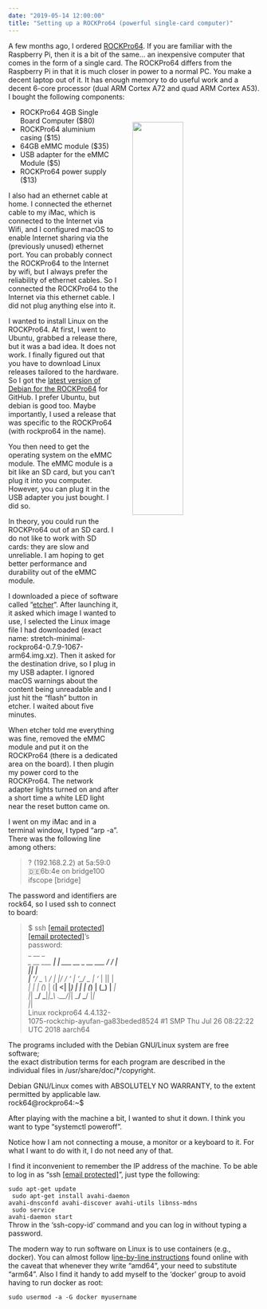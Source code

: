 ```yaml
---
date: "2019-05-14 12:00:00"
title: "Setting up a ROCKPro64 (powerful single-card computer)"
---
```




A few months ago, I ordered [ROCKPro64](https://store.pine64.org/?product=rockpro64-4gb-single-board-computer). If you are familiar with the Raspberry Pi, then it is a bit of the same&hellip; an inexpensive computer that comes in the form of a single card. The ROCKPro64 differs from the Raspberry Pi in that it is much closer in power to a normal PC. You make a decent laptop out of it. It has enough memory to do useful work and a decent 6-core processor  (dual ARM Cortex A72 and quad ARM Cortex A53). I bought the following components:

<a href="https://lemire.me/blog/wp-content/uploads/2019/05/IMG_0278.jpeg"><img decoding="async" class="alignnone size-medium wp-image-17472" src="https://lemire.me/blog/wp-content/uploads/2019/05/IMG_0278-300x225.jpeg" alt width="45%" style="float: right;margin:2em;" srcset="https://lemire.me/blog/wp-content/uploads/2019/05/IMG_0278-300x225.jpeg 300w, https://lemire.me/blog/wp-content/uploads/2019/05/IMG_0278-768x576.jpeg 768w, https://lemire.me/blog/wp-content/uploads/2019/05/IMG_0278-1024x768.jpeg 1024w" sizes="(max-width: 300px) 100vw, 300px" /></a>

- <span class="il">ROCKPro64</span> 4GB Single Board Computer ($80)
- <span class="il">ROCKPro64 aluminium casing ($15) </span>
- 64GB eMMC module ($35)
- USB adapter for the eMMC Module ($5)
- <span class="il">ROCKPro64 power supply ($13)</span>


I also had an ethernet cable at home. I connected the ethernet cable to my iMac, which is connected to the Internet via Wifi, and I configured macOS to enable Internet sharing via the (previously unused) ethernet port. You can probably connect the <span class="il">ROCKPro64 to the Internet by wifi, but I always prefer the reliability of ethernet cables. So I connected the ROCKPro64 to the Internet via this ethernet  cable. I did not plug anything else into it.</span>

I wanted to install Linux on the ROCKPro64. At first, I went to Ubuntu, grabbed a release there, but it was a bad idea. It does not work. I finally figured out that you have to download Linux releases tailored to the hardware. So I got the [latest version of Debian for the ROCKPro64](https://github.com/ayufan-rock64/linux-build/releases) for GitHub. I prefer Ubuntu, but debian is good too. Maybe importantly, I used a release that was specific to the ROCKPro64 (with rockpro64 in the name).

You then need to get the operating system on the eMMC module. The eMMC module is a bit like an SD card, but you can&rsquo;t plug it into you computer. However, you can plug it in the USB adapter you just bought. I did so.

In theory, you could run the ROCKPro64 out of an SD card. I do not like to work with SD cards: they are slow and unreliable. I am hoping to get better performance and durability out of the eMMC module.

I downloaded a piece of software called &ldquo;[etcher](https://www.balena.io/etcher/)&ldquo;. After launching it, it asked which image I wanted to use, I selected the Linux image file I had downloaded (exact name: stretch-minimal-rockpro64-0.7.9-1067-arm64.img.xz). Then it asked for the destination drive, so I plug in my USB adapter. I ignored macOS warnings about the content being unreadable and I just hit the &ldquo;flash&rdquo; button in etcher. I waited about five minutes.

When etcher told me everything was fine, removed the eMMC module and put it on the ROCKPro64 (there is a dedicated area on the board). I then plugin my power cord to the ROCKPro64. The network adapter lights turned on and after a short time a white LED light near the reset button came on.

I went on my iMac and in a terminal window, I typed &ldquo;arp -a&rdquo;. There was the following line among others:

> ? (192.168.2.2) at 5a:59:0:de:6b:4e on bridge100 ifscope [bridge]


The password and identifiers are rock64, so I used ssh to connect to board:

> $ ssh <a href="/cdn-cgi/l/email-protection" class="__cf_email__" data-cfemail="6a180509015c5e2a5b5358445b5c5244584458">[email&#160;protected]</a><br/>
<a href="/cdn-cgi/l/email-protection" class="__cf_email__" data-cfemail="681a070b035e5c2859515a46595e50465a465a">[email&#160;protected]</a>&rsquo;s password:<br/>
_ __ _ _<br/>
_ __ ___ ___| | ___ __ _ __ ___ / /_ | || |<br/>
| &lsquo;__/ _ \ / __| |/ / &lsquo;_ \| &lsquo;__/ _ \| &lsquo;_ \| || |_<br/>
| | | (_) | (__| &lt;| |_) | | | (_) | (_) |__ _|<br/>
|_| \___/ \___|_|\_\ .__/|_| \___/ \___/ |_|<br/>
|_|<br/>
Linux rockpro64 4.4.132-1075-rockchip-ayufan-ga83beded8524 #1 SMP Thu Jul 26 08:22:22 UTC 2018 aarch64

The programs included with the Debian GNU/Linux system are free software;<br/>
the exact distribution terms for each program are described in the<br/>
individual files in /usr/share/doc/*/copyright.

Debian GNU/Linux comes with ABSOLUTELY NO WARRANTY, to the extent<br/>
permitted by applicable law.<br/>
rock64@rockpro64:~$


After playing with the machine a bit, I wanted to shut it down. I think you want to type &ldquo;systemctl poweroff&rdquo;.

Notice how I am not connecting a mouse, a monitor or a keyboard to it. For what I want to do with it, I do not need any of that.

I find it inconvenient to remember the IP address of the machine. To be able to log in as &ldquo;ssh <a href="/cdn-cgi/l/email-protection" class="__cf_email__" data-cfemail="196b767a722f2d596b767a72696b762f2d3775767a7875">[email&#160;protected]</a>&rdquo;, just type the following:

<code>sudo apt-get update<br/>
sudo apt-get install avahi-daemon avahi-dnsconfd avahi-discover avahi-utils libnss-mdns<br/>
sudo service avahi-daemon start</code><br/>
Throw in the &lsquo;ssh-copy-id&rsquo; command and you can log in without typing a password.

The modern way to run software on Linux is to use containers (e.g., docker). You can almost follow l[ine-by-line instructions](https://docs.docker.com/install/linux/docker-ce/debian/) found online with the caveat that whenever they write &ldquo;amd64&rdquo;, your need to substitute &ldquo;arm64&rdquo;. Also I find it handy to add myself to the &lsquo;docker&rsquo; group to avoid having to run docker as root:

<code>sudo usermod -a -G docker myusername</code>

